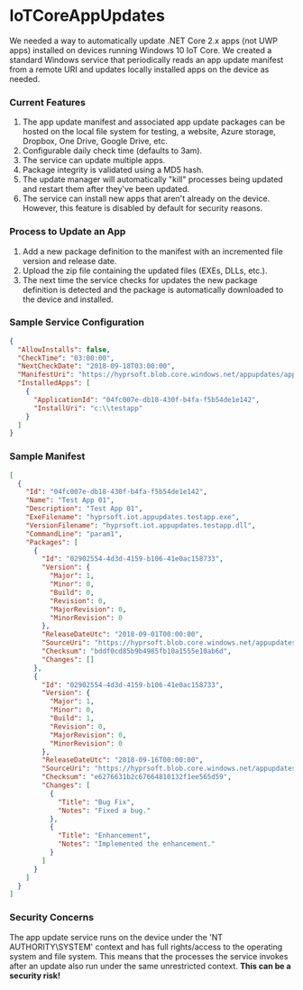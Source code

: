# IoTCoreAppUpdates
We needed a way to automatically update .NET Core 2.x apps (not UWP apps) installed on devices running Windows 10 IoT Core.  We created a standard Windows service that periodically reads an app update manifest from a remote URI and updates locally installed apps on the device as needed.

### Current Features
1. The app update manifest and associated app update packages can be hosted on the local file system for testing, a website, Azure storage, Dropbox, One Drive, Google Drive, etc.
2. Configurable daily check time (defaults to 3am). 
3. The service can update multiple apps.
4. Package integrity is validated using a MD5 hash.
5. The update manager will automatically "kill" processes being updated and restart them after they've been updated.
6. The service can install new apps that aren't already on the device.  However, this feature is disabled by default for security reasons.

### Process to Update an App
1. Add a new package definition to the manifest with an incremented file version and release date.
2. Upload the zip file containing the updated files (EXEs, DLLs, etc.).
3. The next time the service checks for updates the new package definition is detected and the package is automatically downloaded to the device and installed.

### Sample Service Configuration

```json
{
  "AllowInstalls": false,
  "CheckTime": "03:00:00",
  "NextCheckDate": "2018-09-18T03:00:00",
  "ManifestUri": "https://hyprsoft.blob.core.windows.net/appupdates/app-update-manifest.json?sp=r&st=2018-09-18T16:16:41Z&se=2099-09-19T00:16:41Z&spr=https&sv=2017-11-09&sig=0UkUjglKo0NDoJs9ZPLvnGiwK38vj6G2l4NibOSorWQ%3D&sr=b",
  "InstalledApps": [
    {
      "ApplicationId": "04fc007e-db18-430f-b4fa-f5b54de1e142",
      "InstallUri": "c:\\testapp"
    }
  ]
}
```
### Sample Manifest

```json
[
  {
    "Id": "04fc007e-db18-430f-b4fa-f5b54de1e142",
    "Name": "Test App 01",
    "Description": "Test App 01",
    "ExeFilename": "hyprsoft.iot.appupdates.testapp.exe",
    "VersionFilename": "hyprsoft.iot.appupdates.testapp.dll",
    "CommandLine": "param1",
    "Packages": [
      {
        "Id": "02902554-4d3d-4159-b106-41e0ac158733",
        "Version": {
          "Major": 1,
          "Minor": 0,
          "Build": 0,
          "Revision": 0,
          "MajorRevision": 0,
          "MinorRevision": 0
        },
        "ReleaseDateUtc": "2018-09-01T00:00:00",
        "SourceUri": "https://hyprsoft.blob.core.windows.net/appupdates/testapp01_1000.zip?sp=r&st=2018-09-18T16:18:09Z&se=2099-09-19T00:18:09Z&spr=https&sv=2017-11-09&sig=aCWyOnZ0TnPzrwWbUIgfFjutiLBERaX0t7HwNOR1%2BG8%3D&sr=b",
        "Checksum": "bddf0cd85b9b4985fb10a1555e10ab6d",
        "Changes": []
      },
      {
        "Id": "02902554-4d3d-4159-b106-41e0ac158733",
        "Version": {
          "Major": 1,
          "Minor": 0,
          "Build": 1,
          "Revision": 0,
          "MajorRevision": 0,
          "MinorRevision": 0
        },
        "ReleaseDateUtc": "2018-09-16T00:00:00",
        "SourceUri": "https://hyprsoft.blob.core.windows.net/appupdates/testapp01_1010.zip?sp=r&st=2018-09-18T16:18:46Z&se=2099-09-19T00:18:46Z&spr=https&sv=2017-11-09&sig=7LTMdPFGlmBl0FmjjXcJ%2BSiwPLH3VSx1XGtHPMJ2aL8%3D&sr=b",
        "Checksum": "e6276631b2c67664810132f1ee565d59",
        "Changes": [
          {
            "Title": "Bug Fix",
            "Notes": "Fixed a bug."
          },
          {
            "Title": "Enhancement",
            "Notes": "Implemented the enhancement."
          }
        ]
      }
    ]
  }
]
```

### Security Concerns
The app update service runs on the device under the 'NT AUTHORITY\SYSTEM' context and has full rights/access to the operating system and file system.  This means that the processes the service invokes after an update also run under the same unrestricted context. **This can be a security risk!**
